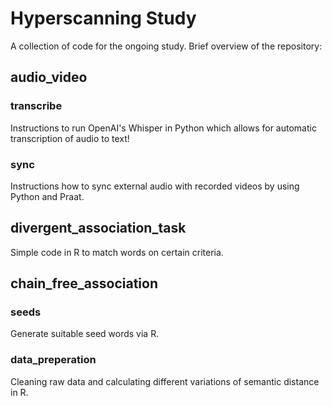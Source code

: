 # Hyperscanning Study

A collection of code for the ongoing study. Brief overview of the repository:

## audio_video

### transcribe

Instructions to run OpenAI's Whisper in Python which allows for automatic transcription of audio to text!

### sync

Instructions how to sync external audio with recorded videos by using Python and Praat.

## divergent_association_task

Simple code in R to match words on certain criteria.

## chain_free_association

### seeds

Generate suitable seed words via R.

### data_preperation

Cleaning raw data and calculating different variations of semantic distance in R.
